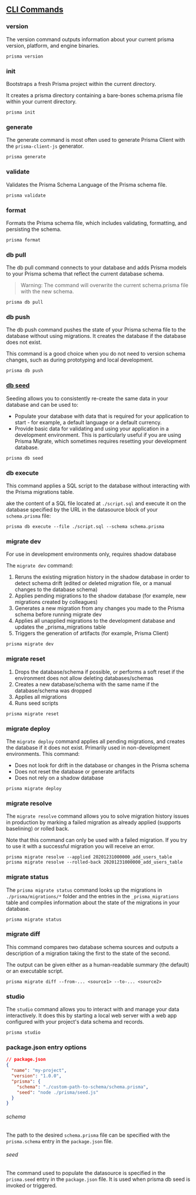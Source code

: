 ## [CLI Commands](https://www.prisma.io/docs/reference/api-reference/command-reference)

### version

The version command outputs information about your current prisma version, platform, and engine
binaries.

```shell
prisma version
```

### init

Bootstraps a fresh Prisma project within the current directory.

It creates a prisma directory containing a bare-bones schema.prisma file within your current
directory.

```shell
prisma init
```

### generate

The generate command is most often used to generate Prisma Client with the `prisma-client-js`
generator.

```shell
prisma generate
```

### validate

Validates the Prisma Schema Language of the Prisma schema file.

```shell
prisma validate
```

### format

Formats the Prisma schema file, which includes validating, formatting, and persisting the schema.

```shell
prisma format
```

### db pull

The db pull command connects to your database and adds Prisma models to your Prisma schema that
reflect the current database schema.

> Warning: The command will overwrite the current schema.prisma file with the new schema.

```shell
prisma db pull
```

### db push

The db push command pushes the state of your Prisma schema file to the database without using
migrations. It creates the database if the database does not exist.

This command is a good choice when you do not need to version schema changes, such as during
prototyping and local development.

```shell
prisma db push
```

### [db seed](https://www.prisma.io/docs/guides/migrate/seed-database)

Seeding allows you to consistently re-create the same data in your database and can be used to:

- Populate your database with data that is required for your application to start - for example,
  a default language or a default currency.
- Provide basic data for validating and using your application in a development environment. This
  is particularly useful if you are using Prisma Migrate, which sometimes requires resetting
  your development database.

```shell
prisma db seed
```

### db execute

This command applies a SQL script to the database without interacting with the Prisma
migrations table.

ake the content of a SQL file located at `./script.sql` and execute it on the database
specified by the URL in the datasource block of your `schema.prisma` file:

```shell
prisma db execute --file ./script.sql --schema schema.prisma
```

### migrate dev

For use in development environments only, requires shadow database

The `migrate dev` command:

1. Reruns the existing migration history in the shadow database in order to detect schema drift
   (edited or deleted migration file, or a manual changes to the database schema)
2. Applies pending migrations to the shadow database (for example, new migrations created by
   colleagues)
3. Generates a new migration from any changes you made to the Prisma schema before running
   migrate dev
4. Applies all unapplied migrations to the development database and updates the \_prisma_migrations
   table
5. Triggers the generation of artifacts (for example, Prisma Client)

```shell
prisma migrate dev
```

### migrate reset

1. Drops the database/schema if possible, or performs a soft reset if the environment does not
   allow deleting databases/schemas
2. Creates a new database/schema with the same name if the database/schema was dropped
3. Applies all migrations
4. Runs seed scripts

```shell
prisma migrate reset
```

### migrate deploy

The `migrate deploy` command applies all pending migrations, and creates the database if it
does not exist. Primarily used in non-development environments. This command:

- Does not look for drift in the database or changes in the Prisma schema
- Does not reset the database or generate artifacts
- Does not rely on a shadow database

```shell
prisma migrate deploy
```

### migrate resolve

The `migrate resolve` command allows you to solve migration history issues in production by
marking a failed migration as already applied (supports baselining) or rolled back.

Note that this command can only be used with a failed migration. If you try to use it with a
successful migration you will receive an error.

```shell
prisma migrate resolve --applied 20201231000000_add_users_table
prisma migrate resolve --rolled-back 20201231000000_add_users_table
```

### migrate status

The `prisma migrate status` command looks up the migrations in `./prisma/migrations/*` folder and
the entries in the `_prisma_migrations` table and compiles information about the state of the
migrations in your database.

```shell
prisma migrate status
```

### migrate diff

This command compares two database schema sources and outputs a description of a migration
taking the first to the state of the second.

The output can be given either as a human-readable summary (the default) or an executable script.

```shell
prisma migrate diff --from-... <source1> --to-... <source2>
```

### studio

The `studio` command allows you to interact with and manage your data interactively. It does this
by starting a local web server with a web app configured with your project's data schema and
records.

```shell
prisma studio
```

### package.json entry options

```json lines
// package.json
{
  "name": "my-project",
  "version": "1.0.0",
  "prisma": {
    "schema": "./custom-path-to-schema/schema.prisma",
    "seed": "node ./prisma/seed.js"
  }
}
```

###### schema

The path to the desired `schema.prisma` file can be specified with the `prisma.schema`
entry in the `package.json` file.

###### seed

The command used to populate the datasource is specified in the `prisma.seed` entry in the
`package.json` file. It is used when prisma db seed is invoked or triggered.
